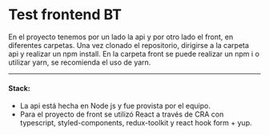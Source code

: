 # Test frontend BT

En el proyecto tenemos por un lado la api y por otro lado el front, en diferentes carpetas.
Una vez clonado el repositorio, dirigirse a la carpeta api y realizar un npm install. En la carpeta front se puede realizar un npm i o utilizar yarn, se recomienda el uso de yarn.

---

#### Stack:

- La api está hecha en Node js y fue provista por el equipo.
- Para el proyecto de front se utilizó React a través de CRA con typescript, styled-components, redux-toolkit y react hook form + yup.
